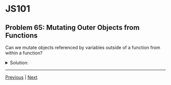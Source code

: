 # JS101
## Problem 65: Mutating Outer Objects from Functions

Can we mutate objects referenced by variables outside of a function from within a function?

<details>
<summary>Solution:</summary>

Yes we can, either directly through accessing the variable, or by passing the object as an argument to the function.

**Direct access to outer variable:**

```js
let user = { name: 'Alice', age: 30 };

function updateAge() {
  user.age = 31;  // Mutates the object referenced by outer 'user'
}

updateAge();
console.log(user);  // { name: 'Alice', age: 31 }
```

**Passing as an argument:**

```js
let user = { name: 'Alice', age: 30 };

function updateAge(person) {
  person.age = 31;  // Mutates the object (same object as 'user')
}

updateAge(user);
console.log(user);  // { name: 'Alice', age: 31 }
```

**Important distinction - Mutation vs Reassignment:**

```js
let arr = [1, 2, 3];

function mutateArray(array) {
  array.push(4);  // Mutation - affects outer array
}

function reassignArray(array) {
  array = [5, 6, 7];  // Reassignment - only affects local parameter
}

mutateArray(arr);
console.log(arr);  // [1, 2, 3, 4] - mutated

reassignArray(arr);
console.log(arr);  // [1, 2, 3, 4] - unchanged (reassignment was local)
```

Objects are passed by reference, so mutations inside a function affect the original object, but reassignment only changes what the local parameter points to.

</details>

---

[Previous](064.md) | [Next](066.md)

